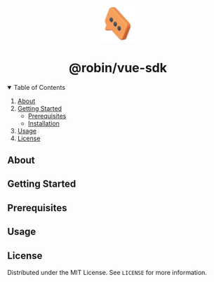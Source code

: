 <p align="center">
  <img src="./src/assets/robin_icon.png" alt="drawing" width="80"/>
  <h1 align="center">@robin/vue-sdk</h1>
</p>


<details open="open">
  <summary>Table of Contents</summary>
  <ol>
    <li>
      <a href="#about">About</a>
    </li>
    <li>
      <a href="#getting-started">Getting Started</a>
      <ul>
        <li><a href="#prerequisites">Prerequisites</a></li>
        <li><a href="#installation">Installation</a></li>
      </ul>
    </li>
    <li><a href="#usage">Usage</a></li>
    <li><a href="#license">License</a></li>
  </ol>
</details>

## About

## Getting Started

## Prerequisites

## Usage

## License

Distributed under the MIT License. See `LICENSE` for more information.
